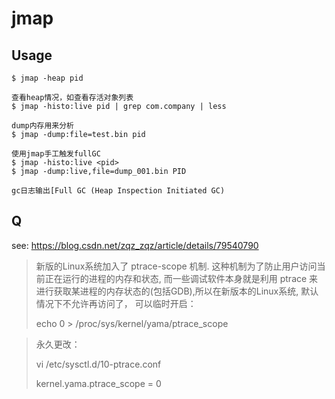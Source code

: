 # jmap

## Usage

    $ jmap -heap pid

    查看heap情况，如查看存活对象列表
    $ jmap -histo:live pid | grep com.company | less

    dump内存用来分析
    $ jmap -dump:file=test.bin pid

    使用jmap手工触发fullGC
    $ jmap -histo:live <pid>
    $ jmap -dump:live,file=dump_001.bin PID 

    gc日志输出[Full GC (Heap Inspection Initiated GC) 

## Q

see: https://blog.csdn.net/zqz_zqz/article/details/79540790

> 新版的Linux系统加入了 ptrace-scope 机制. 这种机制为了防止用户访问当前正在运行的进程的内存和状态, 而一些调试软件本身就是利用 ptrace 来进行获取某进程的内存状态的(包括GDB),所以在新版本的Linux系统, 默认情况下不允许再访问了， 可以临时开启：
>
>echo 0 > /proc/sys/kernel/yama/ptrace_scope

>永久更改：
>
>vi  /etc/sysctl.d/10-ptrace.conf
>
>kernel.yama.ptrace_scope = 0
